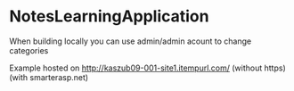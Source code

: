 # NotesLearningApplication

When building locally you can use admin/admin acount to change categories

Example hosted on http://kaszub09-001-site1.itempurl.com/ (without https)(with smarterasp.net)
